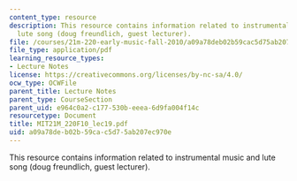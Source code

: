 ```yaml
---
content_type: resource
description: This resource contains information related to instrumental music and
  lute song (doug freundlich, guest lecturer).
file: /courses/21m-220-early-music-fall-2010/a09a78deb02b59cac5d75ab207ec970e_MIT21M_220F10_lec19.pdf
file_type: application/pdf
learning_resource_types:
- Lecture Notes
license: https://creativecommons.org/licenses/by-nc-sa/4.0/
ocw_type: OCWFile
parent_title: Lecture Notes
parent_type: CourseSection
parent_uid: e964c0a2-c177-530b-eeea-6d9fa004f14c
resourcetype: Document
title: MIT21M_220F10_lec19.pdf
uid: a09a78de-b02b-59ca-c5d7-5ab207ec970e
---
```

This resource contains information related to instrumental music and lute song (doug freundlich, guest lecturer).